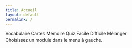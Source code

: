 ```yaml
---
title: Accueil
layout: default
permalink: /
---
```


<div class="pills">
  <span class="pill pill--aqua">Vocabulaire</span>
  <span class="pill pill--mango">Cartes Mémoire</span>
  <span class="pill pill--pink">Quiz</span>
  <span class="pill pill--lime">Facile</span>
  <span class="pill pill--grape">Difficile</span>
  <span class="pill pill--lilac">Mélanger</span>
</div>

<p style="margin:4px 0 0 0;color:var(--muted)">Choisissez un module dans le menu à gauche.</p>
